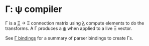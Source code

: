 # Γ: ψ compiler
Γ is a [Ξ](Xi.md) → Ξ connection matrix using [λ](lambda.md) compute elements to do the transforms. A Γ produces a [ψ](psi.md) when applied to a live Ξ vector.

See [Γ bindings](gamma-bindings.md) for a summary of parser bindings to create Γs.
